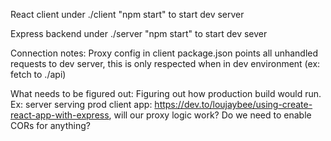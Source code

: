 React client under ./client
"npm start" to start dev server

Express backend under ./server
"npm start" to start dev sever

Connection notes:
Proxy config in client package.json points all unhandled requests to dev server, this is only respected when in dev environment (ex: fetch to ./api)

What needs to be figured out:
Figuring out how production build would run. Ex: server serving prod client app: https://dev.to/loujaybee/using-create-react-app-with-express, will our proxy logic work? Do we need to enable CORs for anything?
